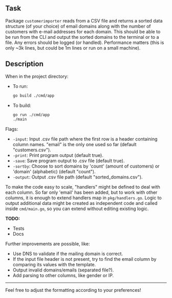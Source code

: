 ## Task

Package `customerimporter` reads from a CSV file and returns a sorted data structure (of your choice) of email domains along with the number of customers with e-mail addresses for each domain. This should be able to be run from the CLI and output the sorted domains to the terminal or to a file. Any errors should be logged (or handled). Performance matters (this is only ~3k lines, but could be 1m lines or run on a small machine).

## Description

When in the project directory:

- To run:
    ```bash
    go build ./cmd/app
    ```

- To build:
    ```bash
    go run ./cmd/app
    ./main
    ```

Flags:

- `-input`: Input .csv file path where the first row is a header containing column names. "email" is the only one used so far (default "customers.csv").
- `-print`: Print program output (default true).
- `-save`: Save program output to .csv file (default true).
- `-sortby`: Choose to sort domains by 'count' (amount of customers) or 'domain' (alphabetic) (default "count").
- `-output`: Output .csv file path (default "sorted_domains.csv").

To make the code easy to scale, "handlers" might be defined to deal with each column. So far only 'email' has been added, but to work with other columns, it is enough to extend handlers map in `pkg/handlers.go`. Logic to output additional data might be created as independent code and called inside `cmd/main.go`, so you can extend without editing existing logic.

**TODO:**

- Tests
- Docs

Further improvements are possible, like:

- Use DNS to validate if the mailing domain is correct.
- If the input file header is not present, try to find the email column by comparing its values with the template.
- Output invalid domains/emails (separated file?).
- Add parsing to other columns, like gender or IP.

---

Feel free to adjust the formatting according to your preferences!
